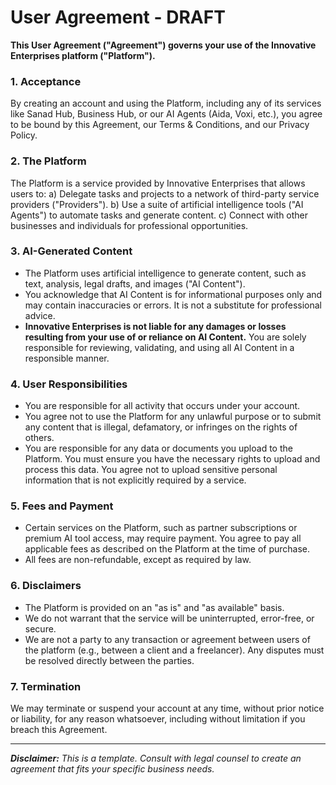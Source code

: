 
# User Agreement - DRAFT

**This User Agreement ("Agreement") governs your use of the Innovative Enterprises platform ("Platform").**

### 1. Acceptance
By creating an account and using the Platform, including any of its services like Sanad Hub, Business Hub, or our AI Agents (Aida, Voxi, etc.), you agree to be bound by this Agreement, our Terms & Conditions, and our Privacy Policy.

### 2. The Platform
The Platform is a service provided by Innovative Enterprises that allows users to:
a) Delegate tasks and projects to a network of third-party service providers ("Providers").
b) Use a suite of artificial intelligence tools ("AI Agents") to automate tasks and generate content.
c) Connect with other businesses and individuals for professional opportunities.

### 3. AI-Generated Content
- The Platform uses artificial intelligence to generate content, such as text, analysis, legal drafts, and images ("AI Content").
- You acknowledge that AI Content is for informational purposes only and may contain inaccuracies or errors. It is not a substitute for professional advice.
- **Innovative Enterprises is not liable for any damages or losses resulting from your use of or reliance on AI Content.** You are solely responsible for reviewing, validating, and using all AI Content in a responsible manner.

### 4. User Responsibilities
- You are responsible for all activity that occurs under your account.
- You agree not to use the Platform for any unlawful purpose or to submit any content that is illegal, defamatory, or infringes on the rights of others.
- You are responsible for any data or documents you upload to the Platform. You must ensure you have the necessary rights to upload and process this data. You agree not to upload sensitive personal information that is not explicitly required by a service.

### 5. Fees and Payment
- Certain services on the Platform, such as partner subscriptions or premium AI tool access, may require payment. You agree to pay all applicable fees as described on the Platform at the time of purchase.
- All fees are non-refundable, except as required by law.

### 6. Disclaimers
- The Platform is provided on an "as is" and "as available" basis.
- We do not warrant that the service will be uninterrupted, error-free, or secure.
- We are not a party to any transaction or agreement between users of the platform (e.g., between a client and a freelancer). Any disputes must be resolved directly between the parties.

### 7. Termination
We may terminate or suspend your account at any time, without prior notice or liability, for any reason whatsoever, including without limitation if you breach this Agreement.

---
***Disclaimer:** This is a template. Consult with legal counsel to create an agreement that fits your specific business needs.*
